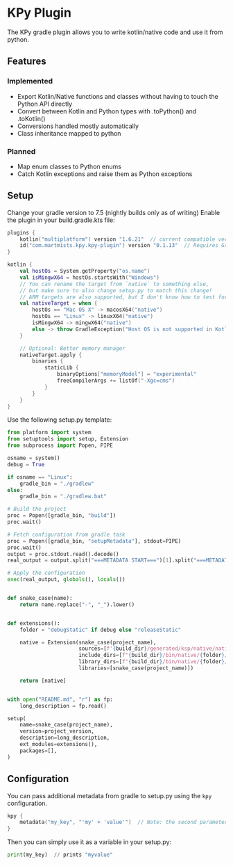 # KPy Plugin

The KPy gradle plugin allows you to write kotlin/native code and use it from python.

## Features

### Implemented

- Export Kotlin/Native functions and classes without having to touch the Python API directly
- Convert between Kotlin and Python types with .toPython() and .toKotlin()
- Conversions handled mostly automatically
- Class inheritance mapped to python

### Planned

- Map enum classes to Python enums
- Catch Kotlin exceptions and raise them as Python exceptions 

## Setup

Change your gradle version to 7.5 (nightly builds only as of writing)
Enable the plugin in your build.gradle.kts file:

```kotlin
plugins {
    kotlin("multiplatform") version "1.6.21"  // current compatible version
    id("com.martmists.kpy.kpy-plugin") version "0.1.13"  // Requires Gradle 7.5+
}

kotlin {
    val hostOs = System.getProperty("os.name")
    val isMingwX64 = hostOs.startsWith("Windows")
    // You can rename the target from `native` to something else, 
    // but make sure to also change setup.py to match this change!
    // ARM targets are also supported, but I don't know how to test for them
    val nativeTarget = when {
        hostOs == "Mac OS X" -> macosX64("native")
        hostOs == "Linux" -> linuxX64("native")
        isMingwX64 -> mingwX64("native")
        else -> throw GradleException("Host OS is not supported in Kotlin/Native.")
    }

    // Optional: Better memory manager
    nativeTarget.apply {
        binaries {
            staticLib {
                binaryOptions["memoryModel"] = "experimental"
                freeCompilerArgs += listOf("-Xgc=cms")
            }
        }
    }
}
```

Use the following setup.py template:

```python
from platform import system
from setuptools import setup, Extension
from subprocess import Popen, PIPE

osname = system()
debug = True

if osname == "Linux":
    gradle_bin = "./gradlew"
else:
    gradle_bin = "./gradlew.bat"

# Build the project
proc = Popen([gradle_bin, "build"])
proc.wait()

# Fetch configuration from gradle task
proc = Popen([gradle_bin, "setupMetadata"], stdout=PIPE)
proc.wait()
output = proc.stdout.read().decode()
real_output = output.split("===METADATA START===")[1].split("===METADATA END===")[0]

# Apply the configuration
exec(real_output, globals(), locals())


def snake_case(name):
    return name.replace("-", "_").lower()


def extensions():
    folder = "debugStatic" if debug else "releaseStatic"

    native = Extension(snake_case(project_name),
                       sources=[f'{build_dir}/generated/ksp/native/nativeMain/resources/entrypoint.cpp'],
                       include_dirs=[f"{build_dir}/bin/native/{folder}/"],
                       library_dirs=[f"{build_dir}/bin/native/{folder}/"],
                       libraries=[snake_case(project_name)])

    return [native]


with open("README.md", "r") as fp:
    long_description = fp.read()

setup(
    name=snake_case(project_name),
    version=project_version,
    description=long_description,
    ext_modules=extensions(),
    packages=[],
)
```

## Configuration

You can pass additional metadata from gradle to setup.py using the `kpy` configuration.

```kotlin
kpy {
    metadata("my_key", "'my' + 'value'")  // Note: the second parameter is an expression, and must be valid python.
}
```

Then you can simply use it as a variable in your setup.py:

```python
print(my_key)  // prints "myvalue"
```
